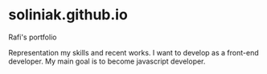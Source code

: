 # soliniak.github.io
Rafi's portfolio

Representation my skills and recent works.
I want to develop as a front-end developer.
My main goal is to become javascript developer.

